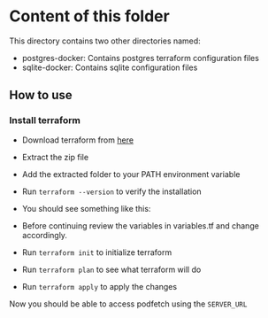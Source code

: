 # Content of this folder

This directory contains two other directories named:
- postgres-docker: Contains postgres terraform configuration files
- sqlite-docker: Contains sqlite configuration files


## How to use
### Install terraform
- Download terraform from [here](https://www.terraform.io/downloads.html)
- Extract the zip file
- Add the extracted folder to your PATH environment variable
- Run `terraform --version` to verify the installation
- You should see something like this:

- Before continuing review the variables in variables.tf and change accordingly.
- Run `terraform init` to initialize terraform
- Run `terraform plan` to see what terraform will do
- Run `terraform apply` to apply the changes

Now you should be able to access podfetch using the `SERVER_URL`
